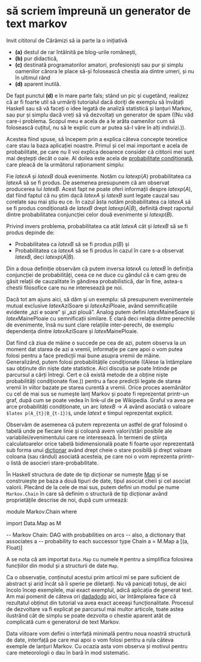 să scriem împreună un generator de text markov
==============================================

Invit cititorul de Cărămizi să ia parte la o inițiativă 

* **(a)** destul de rar întâlnită pe blog-urile românești,
* **(b)** pur didactică,
* **(c)** destinată programatorilor amatori, profesioniști sau pur și
  simplu oamenilor cărora le place să-și folosească chestia aia dintre umeri,
  și nu în ultimul rând
* **(d)** aparent inutilă.

De fapt punctul **(d)** e în mare parte fals; stând un pic și cugetând,
realizez că ar fi foarte util să urmăriți tutorialul dacă doriți de exemplu să
învățați Haskell sau să vă faceți o idee legată de analiză statistică și
lanțuri Markov, sau pur și simplu dacă vreți să vă dezvoltați un generator de
spam ((Nu văd care-i problema. Scopul meu e acela de a le arăta oamenilor cum
să folosească cuțitul, nu să le explic cum ar putea să-l vâre în alți
indivizi.)).

Acestea fiind spuse, să începem prin a explica câteva concepte teoretice care
stau la baza aplicației noastre. Primul și cel mai important e acela de
probabilitate, pe care nu îl voi explica deoarece consider că cititorii mei
sunt mai deștepți decât o oaie. Al doilea este acela de [probabilitate
condiționată](http://en.wikipedia.org/wiki/Conditional_probability "Conditional
probability"), care pleacă de la următorul raționament simplu:

Fie $latex A$ și $latex B$ două evenimente. Notăm cu $latex p(A)$
probabilitatea ca $latex A$ să se fi produs. De asemenea presupunem că am
observat producerea lui $latex B$. Acest fapt ne poate oferi informații despre
$latex p(A)$, dat fiind faptul că nu știm dacă $latex A$ și $latex B$ sunt
legate cauzal sau corelate sau mai știu eu ce. În cazul ăsta notăm
probabilitatea ca $latex A$ să se fi produs condiționată de $latex B$ drept
$latex p(A|B)$, definită drept raportul dintre probabilitatea conjuncției celor
două evenimente și $latex p(B)$.

Privind invers problema, probabilitatea ca atât $latex A$ cât și $latex B$ să
se fi produs depinde de:

* Probabilitatea ca $latex B$ să se fi produs $p(B)$ și
* Probabilitatea ca $latex A$ să se fi produs în cazul în care s-a observat
  $latex B$, deci $latex p(A|B)$.

Din a doua definiție observăm că putem inversa $latex A$ cu $latex B$ în
definiția conjuncției de probabilități, ceea ce ne duce cu gândul că e cam greu
de găsit relații de cauzalitate în gândirea probabilistică, dar în fine,
astea-s chestii filosofice care nu ne interesează pe noi.

Dacă tot am ajuns aici, să dăm și un exemplu: să presupunem evenimentele mutual
exclusive $latex \text{AziSoare}$ și $latex \text{AziPloaie}$, având
semnificațiile evidente „azi e soare” și „azi plouă”. Analog putem defini
$latex \text{MaineSoare}$ și $latex \text{MainePloaie}$ cu semnificații
similare. E clară deci relația dintre perechile de evenimente, însă nu sunt
clare relațiile inter-perechi, de exemplu dependența dintre $latex
\text{AziSoare}$ și $latex \text{MainePloaie}$.

Dat fiind că ziua de mâine o succede pe cea de azi, putem observa la un moment
dat starea de azi a vremii, informație pe care apoi o vom putea folosi pentru a
face predicții mai bune asupra vremii de mâine. Generalizând, putem folosi
probabilitățile condiționate ((Alese la întâmplare sau obținute din niște date
statistice. Aici discuția se poate întinde pe parcursul a cărți întregi. Cert e
că există metode de a obține niște probabilități condiționate fixe.)) pentru a
face predicții legate de starea vremii în viitor bazate pe starea curentă a
vremii. Orice proces asemănător cu cel de mai sus se numește lanț Markov și
poate fi reprezentat printr-un graf, după cum se poate vedea în link-ul de pe
Wikipedia. Graful va avea pe arce probabilități condiționate, un arc $latex B
\to A$ având asociată o valoare `$latex p(A_{t}|B_{t-1})$`, unde $latex t$ e
timpul reprezentat explicit.

Observăm de asemenea că putem reprezenta un astfel de graf folosind o tabelă
unde pe fiecare linie și coloană avem valori/stări posibile ale
variabilei/evenimentului care ne interesează. În termeni de știința
calculatoarelor orice tabelă bidimensională poate fi foarte ușor reprezentată
sub forma unui [dicționar](http://en.wikipedia.org/wiki/Associative_array
"Associative array") având drept cheie o stare posibilă și drept valoare
coloana (sau rândul) asociată acesteia, pe care noi o vom reprezenta printr-o
listă de asocieri stare-probabilitate.

În Haskell structura de date de tip dicționar se numește
[Map](http://www.haskell.org/ghc/docs/6.12.2/html/libraries/containers-0.3.0.0/Data-Map.html
"Data.Map") și se construiește pe baza a două tipuri de date, tipul asociat
cheii și cel asociat valorii. Plecând de la cele de mai sus, putem defini un modul
pe nume `Markov.Chain` în care să definim o structură de tip dicționar având
proprietățile descrise de noi, după cum urmează:

<p lang="haskell" line="1">
module Markov.Chain where

import Data.Map as M

-- Markov Chain: DAG with probabilities on arcs
-- also, a dictionary that associates a
-- probability to each successor
type Chain a = M.Map a [(a, Float)]
</p>

A se nota că am importat `Data.Map` cu numele `M` pentru a simplifica folosirea
funcțiilor din modul și a structurii de date `Map`.

Ca o observație, conținutul acestui prim articol mi se pare suficient de
abstract și arid încât să îi sperie pe diletanți. Nu vă panicați totuși, de
aici încolo încep exemplele, mai exact exemplul, adică aplicația de generat
text. Am mai pomenit de câteva ori [dadadodo](http://www.jwz.org/dadadodo
"dadadodo") aici, iar întâmplarea face că rezultatul obținut din tutorial va
avea exact aceeași funcționalitate. Procesul de dezvoltare va fi explicat pe
parcursul mai multor articole, toate astea ilustrând cât de simplu se poate
dezvolta o chestie aparent atât de complicată cum e generatorul de text Markov.

Data viitoare vom defini o interfață minimală pentru noua noastră structură de
date, interfață pe care mai apoi o vom folosi pentru a rula câteva exemple de
lanțuri Markov. Cu ocazia asta vom observa și motivul pentru care meteorologii
o dau în bară în mod sistematic.
